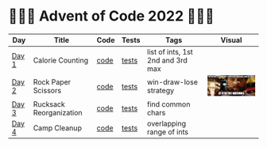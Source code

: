 # 🌲🌲🌲 Advent of Code 2022 🌲🌲🌲

| Day                                          | Title                   | Code                  | Tests                                                     | Tags                              | Visual                                                                       |
|----------------------------------------------|-------------------------|-----------------------|-----------------------------------------------------------|-----------------------------------|------------------------------------------------------------------------------|
| [Day 1](https://adventofcode.com/2022/day/1) | Calorie Counting        | [code](day01/Day1.kt) | [tests](../../../test/kotlin/aoc2022/day01/Day1KtTest.kt) | list of ints, 1st 2nd and 3rd max |                                                                              |
| [Day 2](https://adventofcode.com/2022/day/2) | Rock Paper Scissors     | [code](day02/Day2.kt) | [tests](../../../test/kotlin/aoc2022/day02/Day2KtTest.kt) | win-draw-lose strategy            | <img src="day02/assets/day2.webp" alt="Visualisation of Day 2" width="280"/> |
| [Day 3](https://adventofcode.com/2022/day/3) | Rucksack Reorganization | [code](day03/Day3.kt) | [tests](../../../test/kotlin/aoc2022/day03/Day3KtTest.kt) | find common chars                 |                                                                              |
| [Day 4](https://adventofcode.com/2022/day/4) | Camp Cleanup            | [code](day04/Day4.kt) | [tests](../../../test/kotlin/aoc2022/day04/Day4KtTest.kt) | overlapping range of ints         |                                                                              |

[//]: # (| [Day 5]&#40;https://adventofcode.com/2022/day/5&#41;   | Hydrothermal Venture    | [code]&#40;day05/Day5.kt&#41;  | [tests]&#40;../../../test/kotlin/aoc2022/day05/Day5KtTest.kt&#41;  | cartesian plane, intersections       |                                                                                                                                                               |)

[//]: # (| [Day 6]&#40;https://adventofcode.com/2022/day/6&#41;   | Lanternfish             | [code]&#40;day06/Day6.kt&#41;  | [tests]&#40;../../../test/kotlin/aoc2022/day06/Day6KtTest.kt&#41;  | lanternfish, exponential growth      | <img src="day06/assets/day6.jpg" alt="Visualisation of Day 6" width="180"/>                                                                                   |)

[//]: # (| [Day 7]&#40;https://adventofcode.com/2022/day/7&#41;   | The Treachery of Whales | [code]&#40;day07/Day7.kt&#41;  | [tests]&#40;../../../test/kotlin/aoc2022/day07/Day7KtTest.kt&#41;  | moving crabs, minimum fuel, Gauss    | <img src="day07/assets/day7.jpg" alt="Visualisation of Day 7" width="200"/>                                                                                   |)

[//]: # (| [Day 8]&#40;https://adventofcode.com/2022/day/8&#41;   | Seven Segment Search    | [code]&#40;day08/Day8.kt&#41;  | [tests]&#40;../../../test/kotlin/aoc2022/day08/Day8KtTest.kt&#41;  | seven segment display                | <img src="day08/assets/day8.jpg" alt="Visualisation of Day 8" width="220"/>                                                                                   |)

[//]: # (| [Day 9]&#40;https://adventofcode.com/2022/day/9&#41;   | Smoke Basin             | [code]&#40;day09/Day9.kt&#41;  | [tests]&#40;../../../test/kotlin/aoc2022/day09/Day9KtTest.kt&#41;  | basin, flood, local min heights      | [visualisation]&#40;https://refined-github-html-preview.kidonng.workers.dev/martapanc/Advent-of-Code/raw/master/src/main/kotlin/aoc2022/day09/render/basins.html&#41; |)

[//]: # (| [Day 10]&#40;https://adventofcode.com/2022/day/10&#41; | Syntax Scoring          | [code]&#40;day10/Day10.kt&#41; | [tests]&#40;../../../test/kotlin/aoc2022/day10/Day10KtTest.kt&#41; | parentheses                          |                                                                                                                                                               |)

[//]: # (| [Day 11]&#40;https://adventofcode.com/2022/day/11&#41; | Dumbo Octopus           | [code]&#40;day11/Day11.kt&#41; | [tests]&#40;../../../test/kotlin/aoc2022/day11/Day11KtTest.kt&#41; | game of life, flashing octopi        |                                                                                                                                                               |)

[//]: # (| [Day 12]&#40;https://adventofcode.com/2022/day/12&#41; | Passage Pathing         | [code]&#40;day12/Day12.kt&#41; | [tests]&#40;../../../test/kotlin/aoc2022/day12/Day12KtTest.kt&#41; |                                      |                                                                                                                                                               |)

[//]: # (| [Day 13]&#40;https://adventofcode.com/2022/day/13&#41; | Transparent Origami     | [code]&#40;day13/Day13.kt&#41; | [tests]&#40;../../../test/kotlin/aoc2022/day13/Day13KtTest.kt&#41; | 2d coords, origami, flip coordinates |                                                                                                                                                               |)

[//]: # (| [Day 14]&#40;https://adventofcode.com/2022/day/14&#41; | Extended Polymerization | [code]&#40;day14/Day14.kt&#41; | [tests]&#40;../../../test/kotlin/aoc2022/day14/Day14KtTest.kt&#41; | polymers, replacements               |                                                                                                                                                               |)

[//]: # (| [Day 15]&#40;https://adventofcode.com/2022/day/15&#41; | Chiton                  | [code]&#40;day15/Day15.kt&#41; | [tests]&#40;../../../test/kotlin/aoc2022/day15/Day15KtTest.kt&#41; |                                      |                                                                                                                                                               |)

[//]: # (| [Day 16]&#40;https://adventofcode.com/2022/day/16&#41; | Packet Decoder          | [code]&#40;day16/Day16.kt&#41; | [tests]&#40;../../../test/kotlin/aoc2022/day16/Day16KtTest.kt&#41; |                                      |                                                                                                                                                               |)

[//]: # (| [Day 17]&#40;https://adventofcode.com/2022/day/17&#41; | Trick Shot              | [code]&#40;day17/Day17.kt&#41; | [tests]&#40;../../../test/kotlin/aoc2022/day17/Day17KtTest.kt&#41; | projectile motion                    |                                                                                                                                                               |)

[//]: # (| [Day 18]&#40;https://adventofcode.com/2022/day/18&#41; | Snailfish               | [code]&#40;day18/Day18.kt&#41; | [tests]&#40;../../../test/kotlin/aoc2022/day18/Day18KtTest.kt&#41; |                                      |                                                                                                                                                               |)

[//]: # (| [Day 19]&#40;https://adventofcode.com/2022/day/19&#41; | Beacon Scanner          | [code]&#40;day19/Day19.kt&#41; | [tests]&#40;../../../test/kotlin/aoc2022/day19/Day19KtTest.kt&#41; | 3d coords, translations              |                                                                                                                                                               |)

[//]: # (| [Day 20]&#40;https://adventofcode.com/2022/day/20&#41; | Trench Map              | [code]&#40;day20/Day20.kt&#41; | [tests]&#40;../../../test/kotlin/aoc2022/day20/Day20KtTest.kt&#41; |                                      |                                                                                                                                                               |)

[//]: # (| [Day 21]&#40;https://adventofcode.com/2022/day/21&#41; | Dirac Dice              | [code]&#40;day21/Day21.kt&#41; | [tests]&#40;../../../test/kotlin/aoc2022/day21/Day21KtTest.kt&#41; | dice, 3-side die, multiverse         | <img src="day08/assets/day21.png" alt="Visualisation of Day 21" width="220"/>                                                                                 |)

[//]: # (| [Day 22]&#40;https://adventofcode.com/2022/day/22&#41; | Reactor Reboot          | [code]&#40;day22/Day22.kt&#41; | [tests]&#40;../../../test/kotlin/aoc2022/day22/Day22KtTest.kt&#41; | overlapping cubes                    |                                                                                                                                                               |)

[//]: # (| [Day 23]&#40;https://adventofcode.com/2022/day/23&#41; |                         | [code]&#40;day23/Day23.kt&#41; | [tests]&#40;../../../test/kotlin/aoc2022/day23/Day23KtTest.kt&#41; |                                      |                                                                                                                                                               |)

[//]: # (| [Day 24]&#40;https://adventofcode.com/2022/day/24&#41; |                         | [code]&#40;day24/Day24.kt&#41; | [tests]&#40;../../../test/kotlin/aoc2022/day24/Day24KtTest.kt&#41; |                                      |                                                                                                                                                               |)

[//]: # (| [Day 25]&#40;https://adventofcode.com/2022/day/25&#41; | Sea Cucumber            | [code]&#40;day25/Day25.kt&#41; | [tests]&#40;../../../test/kotlin/aoc2022/day25/Day25KtTest.kt&#41; | Sea cucumbers moving linearly        |                                                                                                                                                               |)
